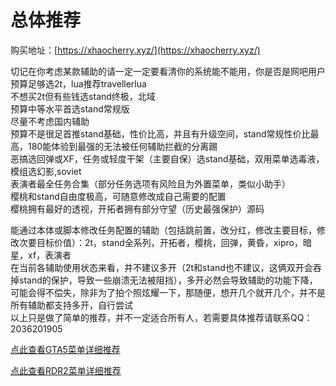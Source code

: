 # 总体推荐

购买地址：[https://xhaocherry.xyz/](https://xhaocherry.xyz/)

切记在你考虑某款辅助的请一定一定要看清你的系统能不能用，你是否是网吧用户\
预算足够选2t，lua推荐travellerlua\
不想买2t但有些钱选stand终极，北域\
预算中等水平首选stand常规版\
尽量不考虑国内辅助\
预算不是很足首推stand基础，性价比高，并且有升级空间，stand常规性价比最高，180能体验到最强的无法被任何辅助拦截的分离踢\
恶搞选回弹或XF，任务或轻度干架（主要自保）选stand基础，双用菜单选毒液，模组选幻影,soviet\
表演者最全任务合集（部分任务选项有风险且为外置菜单，类似小助手）\
樱桃和stand自由度极高，可随意修改成自己需要的配置\
樱桃拥有最好的透视，开拓者拥有部分守望（历史最强保护）源码

能通过本体或脚本修改任务配置的辅助（包括跳前置，改分红，修改主要目标，修改次要目标价值）：2t，stand全系列，开拓者，樱桃，回弹，黄昏，xipro，暗星，xf，表演者\
在当前各辅助使用状态来看，并不建议多开（2t和stand也不建议，这俩双开会吞掉stand的保护，导致一些崩溃无法被阻挡），多开必然会导致辅助的功能下降，可能会得不偿失，除非为了拍个照炫耀一下，那随便，想开几个就开几个，并不是所有辅助都支持多开，自行尝试\
以上只是做了简单的推荐，并不一定适合所有人，若需要具体推荐请联系QQ：2036201905

[点此查看GTA5菜单详细推荐](mod/gta5/README.md)

[点此查看RDR2菜单详细推荐](mod/rdr2/README.md)
